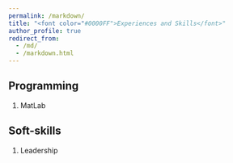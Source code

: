```yaml
---
permalink: /markdown/
title: "<font color="#0000FF">Experiences and Skills</font>"
author_profile: true
redirect_from: 
  - /md/
  - /markdown.html
---
```



## Programming

  1. MatLab


## Soft-skills

  1. Leadership



